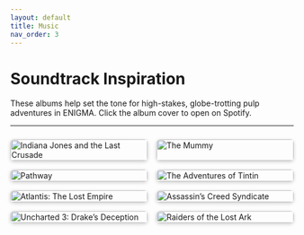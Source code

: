 ```yaml
---
layout: default
title: Music
nav_order: 3 
---
```


# Soundtrack Inspiration

These albums help set the tone for high-stakes, globe-trotting pulp adventures in ENIGMA. Click the album cover to open on Spotify.

---

<style>
.album-grid {
  display: grid;
  grid-template-columns: repeat(auto-fit, minmax(160px, 1fr));
  gap: 1rem;
  margin-top: 1.5rem;
}
.album-grid a img {
  width: 100%;
  border-radius: 6px;
  box-shadow: 0 2px 6px rgba(0,0,0,0.2);
  transition: transform 0.2s ease;
}
.album-grid a:hover img {
  transform: scale(1.05);
}
</style>

<div class="album-grid">

<a href="https://open.spotify.com/album/4U7O1fAKB5NaA9YnOYBncD" target="_blank">
  <img src="https://i.scdn.co/image/ab67616d0000b273d97b8f52cdd1c20dc8b2f1d1" alt="Indiana Jones and the Last Crusade" />
</a>

<a href="https://open.spotify.com/album/6bgJYt2gGdQpKPAbL9Mvyl" target="_blank">
  <img src="https://i.scdn.co/image/ab67616d0000b273fc2f72f5ec0a32e2f998273e" alt="The Mummy" />
</a>

<a href="https://open.spotify.com/album/3u95MaohpfZACa1BP8rpsw" target="_blank">
  <img src="https://i.scdn.co/image/ab67616d0000b27350f67dc09a208a705accaa06" alt="Pathway" />
</a>

<a href="https://open.spotify.com/album/1vhTLd0kuU4fdUjHgLxkt4" target="_blank">
  <img src="https://i.scdn.co/image/ab67616d0000b27336a3f324d4d79b33d6a3f51f" alt="The Adventures of Tintin" />
</a>

<a href="https://open.spotify.com/album/1OHEYo6l5n0xmnH20p0Vl2" target="_blank">
  <img src="https://i.scdn.co/image/ab67616d0000b273ee69327c92c88c5c2719ac6e" alt="Atlantis: The Lost Empire" />
</a>

<a href="https://open.spotify.com/album/2cYwEVkKwk2mWY5PVo1u0z" target="_blank">
  <img src="https://i.scdn.co/image/ab67616d0000b273be099a0594e9ce4448cb70ef" alt="Assassin’s Creed Syndicate" />
</a>

<a href="https://open.spotify.com/album/2hPJSnleXcA74RxB2PrwGf" target="_blank">
  <img src="https://i.scdn.co/image/ab67616d0000b2737f15df10b8e97e09a7a56d1b" alt="Uncharted 3: Drake’s Deception" />
</a>

<a href="https://open.spotify.com/album/6c37nZLIRbHWwBIIv6QI1p" target="_blank">
  <img src="https://i.scdn.co/image/ab67616d0000b273XXXXXXXXXXXXX" alt="Raiders of the Lost Ark" />
</a>

</div>